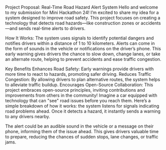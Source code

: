 Project Proposal: Real-Time Road Hazard Alert System
Hello and welcome to my submission for Mini Hackathon 24! I’m excited to share my idea for a system designed to improve road safety. This project focuses on creating a technology that detects road hazards—like construction zones or accidents—and sends real-time alerts to drivers.

How It Works: The system uses signals to identify potential dangers and notifies drivers within a distance of 1 to 10 kilometers. Alerts can come in the form of sounds in the vehicle or notifications on the driver’s phone. This early warning gives drivers the chance to slow down, change lanes, or take an alternate route, helping to prevent accidents and ease traffic congestion.

Key Benefits
Enhances Road Safety: Early warnings provide drivers with more time to react to hazards, promoting safer driving.
Reduces Traffic Congestion: By allowing drivers to plan alternative routes, the system helps to alleviate traffic buildup.
Encourages Open-Source Collaboration: This project embraces open-source principles, inviting contributions and improvements from others in the community!
Imagine a car equipped with technology that can "see" road issues before you reach them. Here’s a simple breakdown of how it works: the system listens for signals indicating road problems ahead. Once it detects a hazard, it instantly sends a warning to any drivers nearby.

The alert could be an audible sound in the vehicle or a message on their phone, informing them of the issue ahead. This gives drivers valuable time to prepare, reducing the chances of sudden stops, lane changes, or traffic jams.
